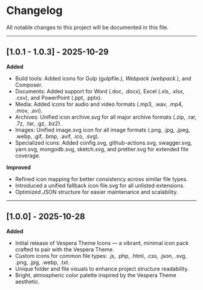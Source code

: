 # Changelog

All notable changes to this project will be documented in this file.

---

## [1.0.1 - 1.0.3] - 2025-10-29
**Added**
- Build tools: Added icons for Gulp (gulpfile.*), Webpack (webpack.*), and Composer.
- Documents: Added support for Word (.doc, .docx), Excel (.xls, .xlsx, .csv), and PowerPoint (.ppt, .pptx).
- Media: Added icons for audio and video formats (.mp3, .wav, .mp4, .mov, .avi).
- Archives: Unified icon archive.svg for all major archive formats (.zip, .rar, .7z, .tar, .gz, .bz2).
- Images: Unified image.svg icon for all image formats (.png, .jpg, .jpeg, .webp, .gif, .bmp, .avif, .ico, .svg).
- Specialized icons: Added config.svg, github-actions.svg, swagger.svg, yarn.svg, mongodb.svg, sketch.svg, and prettier.svg for extended file coverage.

**Improved**
- Refined icon mapping for better consistency across similar file types.
- Introduced a unified fallback icon file.svg for all unlisted extensions.
- Optimized JSON structure for easier maintenance and scalability.

---

## [1.0.0] - 2025-10-28
**Added**
- Initial release of Vespera Theme Icons — a vibrant, minimal icon pack crafted to pair with the Vespera Theme.
- Custom icons for common file types: .js, .php, .html, .css, .json, .svg, .png, .jpg, .webp, .txt.
- Unique folder and file visuals to enhance project structure readability.
- Bright, atmospheric color palette inspired by the Vespera Theme aesthetic.



